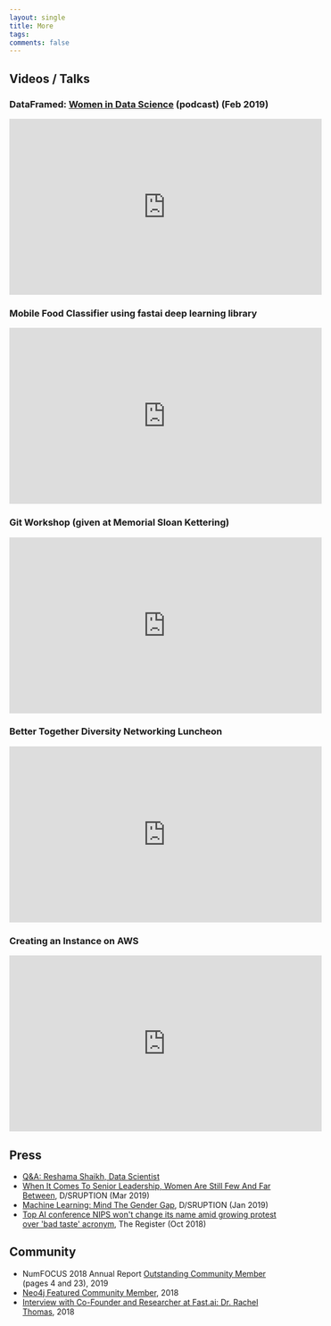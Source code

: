 ```yaml
---
layout: single
title: More
tags: 
comments: false
---
```


## Videos / Talks

 
### DataFramed: [Women in Data Science](https://www.datacamp.com/community/podcast/women-in-data-science) (podcast) (Feb 2019)

<p>
<iframe width="560" height="315" src="https://www.youtube.com/embed/rQUym4rbD_E" frameborder="0" allow="accelerometer; autoplay; encrypted-media; gyroscope; picture-in-picture" allowfullscreen></iframe>
</p>

### Mobile Food Classifier using fastai deep learning library

<p>
<iframe width="560" height="315" src="https://www.youtube.com/embed/7d2qFLeYvRc" frameborder="0" allow="accelerometer; autoplay; encrypted-media; gyroscope; picture-in-picture" allowfullscreen></iframe>
</p>

### Git Workshop (given at Memorial Sloan Kettering)
<p>
<iframe width="560" height="315" src="https://www.youtube.com/embed/Q-cS5FQ_Sb4" frameborder="0" allow="accelerometer; autoplay; encrypted-media; gyroscope; picture-in-picture" allowfullscreen></iframe>
</p>



### Better Together Diversity Networking Luncheon

<p>
<iframe width="560" height="315" src="https://www.youtube.com/embed/1mxJ-j38gcU" frameborder="0" allow="accelerometer; autoplay; encrypted-media; gyroscope; picture-in-picture" allowfullscreen></iframe>
</p>

### Creating an Instance on AWS

<p>
<iframe width="560" height="315" src="https://www.youtube.com/embed/_dRXVp_kk7w" frameborder="0" allow="accelerometer; autoplay; encrypted-media; gyroscope; picture-in-picture" allowfullscreen></iframe>
</p>


## Press
- [Q&A: Reshama Shaikh, Data Scientist](https://disruptionhub.com/qa-reshama-shaikh-data-scientist)
- [When It Comes To Senior Leadership, Women Are Still Few And Far Between](https://disruptionhub.com/senior-leadership-more-women-needed/), D/SRUPTION (Mar 2019)
- [Machine Learning: Mind The Gender Gap](https://disruptionhub.com/machine-learning-mind-the-gender-gap), D/SRUPTION (Jan 2019)
- [Top AI conference NIPS won't change its name amid growing protest over 'bad taste' acronym](https://www.theregister.co.uk/2018/10/29/nips_ai_conference/), The Register (Oct 2018)

## Community
- NumFOCUS 2018 Annual Report [Outstanding Community Member](https://numfocus.org/wp-content/uploads/2019/04/NumFOCUS-Annual-Report-2018-FINAL.pdf) (pages 4 and 23), 2019
- [Neo4j Featured Community Member](https://neo4j.com/blog/this-week-in-neo4j-deep-feature-learning-for-graphs-decision-trees-customer-journey-analytics/), 2018
- [Interview with Co-Founder and Researcher at Fast.ai: Dr. Rachel Thomas](https://hackernoon.com/interview-with-the-co-founder-and-researcher-at-fast-ai-dr-rachel-thomas-b00e1702a28a), 2018
